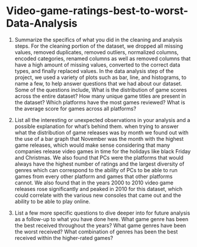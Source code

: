# Video-game-ratings-best-to-worst-Data-Analysis
1. Summarize the specifics of what you did in the cleaning and analysis steps.
   For the cleaning portion of the dataset, we dropped all missing values, removed duplicates, removed outliers, normalized columns, encoded categories, renamed columns as well as removed columns that have a high amount of missing values, converted to the correct data types, and finally replaced values. In the data analysis step of the project, we used a variety of plots such as bar, line, and histograms, to name a few, to help answer questions that we had about our dataset. Some of the questions include, What is the distribution of game scores across the entire dataset? How many unique game titles are present in the dataset? Which platforms have the most games reviewed? What is the average score for games across all platforms?

2. List all the interesting or unexpected observations in your analysis and a possible explanation for what’s behind them.
    when trying to answer what the distribution of game releases was by month we found out with the use of a bar graph that November was the month with the highest game releases, which would make sense considering that many companies release video games in time for the holidays like black Friday and Christmas. We also found that PCs were the platforms that would always have the highest number of ratings and the largest diversity of genres which can correspond to the ability of PCs to be able to run games from every other platform and games that other platforms cannot. We also found that in the years 2000 to 2010 video game releases rose significantly and peaked in 2010 for this dataset, which could correlate with the various new consoles that came out and the ability to be able to play online.
   
3. List a few more specific questions to dive deeper into for future analysis as a follow-up to what you have done here.
What game genre has been the best received throughout the years?
What game genres have been the worst received?
What combination of genres has been the best received within the higher-rated games?

